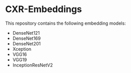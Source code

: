 # CXR-Embeddings

This repository contains the following embedding models:

* DenseNet121
* DenseNet169
* DenseNet201
* Xception
* VGG16
* VGG19
* InceptionResNetV2

